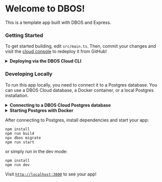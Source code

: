 # Welcome to DBOS!

This is a template app built with DBOS and Express.

### Getting Started

To get started building, edit `src/main.ts`.
Then, commit your changes and visit the [cloud console](https://console.dbos.dev/applications) to redeploy it from GitHub!


<details>
<summary><strong>Deploying via the DBOS Cloud CLI</strong></summary>

You can also deploy this app via the DBOS Cloud CLI.
Install it globally with this command:

```shell
npm i -g @dbos-inc/dbos-cloud
```

Then, run this command to deploy your app:

```shell
dbos-cloud app deploy
```
</details>

### Developing Locally

To run this app locally, you need to connect it to a Postgres database.
You can use a DBOS Cloud database, a Docker container, or a local Postgres installation.

<details>
<summary><strong>Connecting to a DBOS Cloud Postgres database</strong></summary>

> [!IMPORTANT]
> You must have already deployed an app to DBOS Cloud before using the DBOS Cloud Postgres database.

First install the DBOS Cloud CLI globally:

```shell
npm i -g @dbos-inc/dbos-cloud
```

Then set a password for your DBOS Cloud database:

```shell
dbos-cloud db reset-password
```

Then connect your local app to your cloud database. When prompted, enter the password you just set.

```shell
dbos-cloud db local
```
</details>

<details>
<summary><strong>Starting Postgres with Docker</strong></summary>

If you have Docker, you can start a Postgres database locally with:

```shell
export PGPASSWORD=dbos
node start_postgres_docker.js
```
</details>


After connecting to Postgres, install dependencies and start your app:

```shell
npm install
npm run build
npx dbos migrate
npm run start
```

or simply run in the dev mode:

```shell
npm install
npm run dev
```

Visit [`http://localhost:3000`](http://localhost:3000) to see your app!
